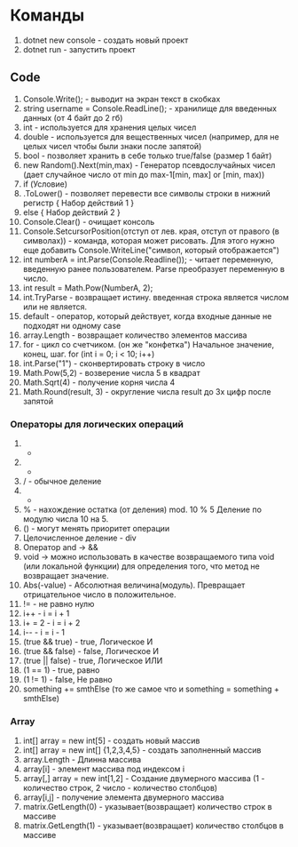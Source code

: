 # Команды
1. dotnet new console - создать новый проект
2. dotnet run - запустить проект

## Code
1. Console.Write(); - выводит на экран текст в скобках
2. string username = Console.ReadLine(); - хранилище для введенных данных (от 4 байт до 2 гб)
3. int - используется для хранения целых чисел
4. double - используется для вещественных чисел (например, для не целых чисел чтобы были знаки после запятой)
5. bool - позволяет хранить в себе только true/false (размер 1 байт)
6. new Random().Next(min,max) - Генератор псевдослучайных чисел (дает случайное число от min до max-1[min, max] or [min, max))
7. if (Условие)
8. .ToLower() - позволяет перевести все символы строки в нижний регистр
{
    Набор действий 1
}
8. else 
{
    Набор действий 2
}
9. Console.Clear() - очищает консоль
10. Console.SetcursorPosition(отступ от лев. края, отступ от правого (в символах)) - команда, которая может рисовать. Для этого нужно еще добавить Console.WriteLine("символ, который отображается")
11. int numberA = int.Parse(Console.Readline()); - читает переменную, введенную ранее пользователем. Parse преобразует переменную в число. 
12. int result = Math.Pow(NumberA, 2);
13. int.TryParse - возвращает истину. введенная строка является числом или не является.
14. default - оператор, который действует, когда входные данные не подходят ни одному case
15. array.Length - возвращает количество элементов массива
16. for - цикл со счетчиком. (он же "конфетка") Начальное значение, конец, шаг. for (int i = 0; i < 10; i++)
17. int.Parse("1") - сконвертировать строку в число
18. Math.Pow(5,2) - возверение числа 5 в квадрат
19. Math.Sqrt(4) - получение корня числа 4 
20. Math.Round(result, 3) - округление числа result до 3х цифр после запятой
### Операторы для логических операций
1. +
2. -
3. / - обычное деление
4. *
5. % - нахождение остатка (от деления) mod. 10 % 5 Деление по модулю числа 10 на 5.
6. () - могут менять приоритет операции
7. Целочисленное деление - div
8. Оператор and -> &&
9. void -> можно использовать в качестве возвращаемого типа void (или локальной функции) для определения того, что метод не возвращает значение.
10. Abs(-value) - Абсолютная величина(модуль). Превращает отрицательное число в положительное.
11. != - не равно нулю
12. i++ - i = i + 1
13. i+ = 2 - i = i + 2
14. i-- - i = i - 1
15. (true && true) - true, Логическое И
16. (true && false) - false, Логическое И
17. (true || false) - true, Логическое ИЛИ
18. (1 == 1) - true, равно
19. (1 != 1) - false, Не равно
20. something += smthElse (то же самое что и something = something + smthElse) 

### Array

1. int[] array = new int[5] - создать новый массив
2. int[] array = new int[] {1,2,3,4,5} - создать заполненный массив
3. array.Length - Длинна массива
4. array[i] - элемент массива под индексом i
5. array[,] array = new int[1,2] - Создание двумерного массива (1 - количество строк, 2 число - количество столбцов)
6. array[i,j] - получение элемента двумерного массива
7. matrix.GetLength(0) - указывает(возвращает) количество строк в массиве
8. matrix.GetLength(1) - указывает(возвращает) количество столбцов в массиве


